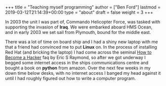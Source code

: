 +++
title = "Teaching myself programming"
author = ["Ben Ford"]
lastmod = 2019-03-12T21:14:39+00:00
type = "about"
draft = false
weight = 3
+++

In 2003 the unit I was part of, Commando Helicopter Force, was tasked with
supporting the invasion of **Iraq**. We were embarked aboard HMS Ocean, and in early
2003 we set sail from Plymouth, bound for the middle east.

There was a lot of time on board ship and I had a shiny new laptop with me that
a friend had convinced me to put **Linux** on. In the process of installing Red Hat
(and bricking the laptop) I had come across the seminal [How to Become a Hacker](http://www.catb.org/esr/faqs/hacker-howto.html)
faq by Eric S Raymond, so after we got underway I begged some internet access in
the ships communications centre and bought a book on **python** from amazon. Over
the next few weeks in my down time below desks, with no internet access I banged
my head against it until I had roughly figured out how to write a computer
program.
